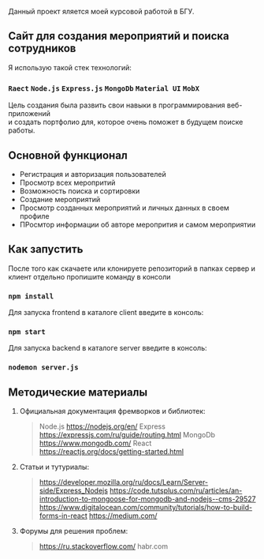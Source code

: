 Данный проект яляется моей курсовой работой в БГУ.

## Сайт для создания мероприятий и поиска сотрудников

Я использую такой стек технологий:

### `Raect` `Node.js` `Express.js` `MongoDb` `Material UI` `MobX`

Цель создания была развить свои навыки в программирования веб-приложений  
и создать портфолио для, которое очень поможет в будущем поиске работы. 

## Основной функционал 


* Регистрация и авторизация пользователей
* Просмотр всех меропритий
* Возможность поиска и сортировки 
* Создание мероприятий
* Просмотр созданных мероприятий и личных данных в своем профиле
* ПРосмтор информации об авторе меропрития и самом мероприятии

## Как запустить 
После того как скачаете или клонируете репозиторий 
в папках сервер и клиент отдельно пропишите команду в консоли 

### `npm install`

Для запуска frontend  в каталоге client  введите в консоль:

### `npm start`

Для запуска backend  в каталоге server  введите в консоль:

### `nodemon server.js`

## Методические материалы 
1. Официальная документация фремворков и библиотек:
    > Node.js https://nodejs.org/en/
    > Express https://expressjs.com/ru/guide/routing.html
    > MongoDb https://www.mongodb.com/
    > React https://reactjs.org/docs/getting-started.html
2. Статьи и тутуриалы:
    > https://developer.mozilla.org/ru/docs/Learn/Server-side/Express_Nodejs
    > https://code.tutsplus.com/ru/articles/an-introduction-to-mongoose-for-mongodb-and-nodejs--cms-29527
    > https://www.digitalocean.com/community/tutorials/how-to-build-forms-in-react
    > https://medium.com/
3. Форумы для решения проблем:
    > https://ru.stackoverflow.com/
    > habr.com 


